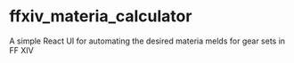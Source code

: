 # ffxiv_materia_calculator
A simple React UI for automating the desired materia melds for gear sets in FF XIV
